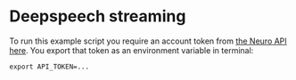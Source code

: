 # Deepspeech streaming

To run this example script you require an account token from [the Neuro API here](https://getneuro.ai). You export that token as an environment variable in terminal:

```export API_TOKEN=...```

